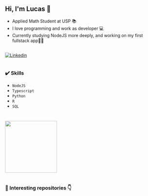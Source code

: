 ## Hi, I'm  Lucas 👋

- Applied Math Student at USP 📚
- I love programming and work as developer  💻
- Currently studying NodeJS more deeply, and working on my first fullstack app👨‍💻

<br>
<div>
  <a href="https://www.linkedin.com/in/lucas-donaire-2b2747214/"> 
    <img src="https://img.shields.io/badge/LinkedIn-0077B5?style=for-the-badge&logo=linkedin&logoColor=white" alt="Linkedin" />
  </a>
</div>


#
### ✔️ Skills

- ``NodeJS``
- ``Typescript``
- ``Python``
- ``R``
- ``SQL``


#
<div>
  <img height="170em" src="https://github-readme-stats.vercel.app/api?username=lucasdonaire&show_icons=true&theme=tokyonight" />
</div>


#
### 📂 Interesting repositories 👇
